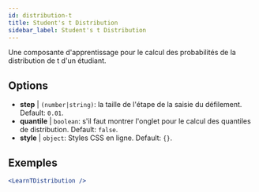 ```yaml
---
id: distribution-t
title: Student's t Distribution
sidebar_label: Student's t Distribution
---
```


Une composante d'apprentissage pour le calcul des probabilités de la distribution de t d'un étudiant.

## Options

* __step__ | `(number|string)`: la taille de l'étape de la saisie du défilement. Default: `0.01`.
* __quantile__ | `boolean`: s'il faut montrer l'onglet pour le calcul des quantiles de distribution. Default: `false`.
* __style__ | `object`: Styles CSS en ligne. Default: `{}`.


## Exemples

```jsx live
<LearnTDistribution />
```

